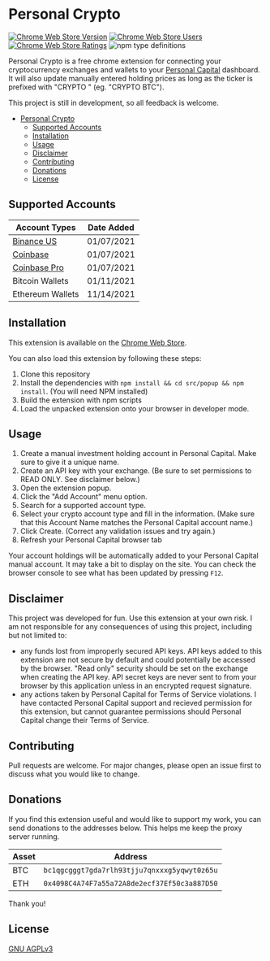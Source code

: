 # Personal Crypto

[![Chrome Web Store Version](https://img.shields.io/chrome-web-store/v/lgfflokdinmbpcjnhkdaiajfgalpnkcl?style=flat-square)][store_link]
[![Chrome Web Store Users](https://img.shields.io/chrome-web-store/users/lgfflokdinmbpcjnhkdaiajfgalpnkcl?style=flat-square)][store_link]
[![Chrome Web Store Ratings](https://img.shields.io/chrome-web-store/rating/lgfflokdinmbpcjnhkdaiajfgalpnkcl?style=flat-square)][store_link]
![npm type definitions](https://img.shields.io/npm/types/typescript?style=flat-square)

[store_link]:  https://chrome.google.com/webstore/detail/personal-crypto/lgfflokdinmbpcjnhkdaiajfgalpnkcl


Personal Crypto is a free chrome extension for connecting your cryptocurrency exchanges and wallets to your [Personal Capital](https://pcap.rocks/adamwoo) dashboard. It will also update manually entered holding prices as long as the ticker is prefixed with "CRYPTO " (eg. "CRYPTO BTC").

This project is still in development, so all feedback is welcome.

- [Personal Crypto](#personal-crypto)
  - [Supported Accounts](#supported-accounts)
  - [Installation](#installation)
  - [Usage](#usage)
  - [Disclaimer](#disclaimer)
  - [Contributing](#contributing)
  - [Donations](#donations)
  - [License](#license)

## Supported Accounts

| Account Types                                                      | Date Added    |
| ------------------------------------------------------------------ | ------------- |
| [Binance US](https://accounts.binance.us/en/register?ref=52184783) | 01/07/2021    |
| [Coinbase](https://www.coinbase.com/join/woo_sxd)                  | 01/07/2021    |
| [Coinbase Pro](https://www.coinbase.com/join/woo_sxd)              | 01/07/2021    |
| Bitcoin Wallets                                                    | 01/11/2021    |
| Ethereum Wallets                                                   | 11/14/2021    |

## Installation

This extension is available on the [Chrome Web Store](https://chrome.google.com/webstore/detail/personal-crypto/lgfflokdinmbpcjnhkdaiajfgalpnkcl).

You can also load this extension by following these steps:

1. Clone this repository
2. Install the dependencies with ```npm install && cd src/popup && npm install```. (You will need NPM installed)
3. Build the extension with npm scripts
4. Load the unpacked extension onto your browser in developer mode. 

## Usage

1. Create a manual investment holding account in Personal Capital. Make sure to give it a unique name.
2. Create an API key with your exchange. (Be sure to set permissions to READ ONLY. See disclaimer below.)
3. Open the extension popup.
4. Click the "Add Account" menu option.
5. Search for a supported account type.
6. Select your crypto account type and fill in the information. (Make sure that this Account Name matches the Personal Capital account name.)
7. Click Create. (Correct any validation issues and try again.)
8. Refresh your Personal Capital browser tab

Your account holdings will be automatically added to your Personal Capital manual account. It may take a bit to display on the site. You can check the browser console to see what has been updated by pressing ```F12```.

## Disclaimer

This project was developed for fun. Use this extension at your own risk. I am not responsible for any consequences of using this project, including but not limited to:

- any funds lost from improperly secured API keys. API keys added to this extension are not secure by default and could potentially be accessed by the browser. "Read only" security should be set on the exchange when creating the API key. API secret keys are never sent to from your browser by this application unless in an encrypted request signature.
- any actions taken by Personal Capital for Terms of Service violations. I have contacted Personal Capital support and recieved permission for this extension, but cannot guarantee permissions should Personal Capital change their Terms of Service.

## Contributing

Pull requests are welcome. For major changes, please open an issue first to discuss what you would like to change.

## Donations

If you find this extension useful and would like to support my work, you can send donations to the addresses below. This helps me keep the proxy server running.

| Asset | Address                                          |
| ----- | ------------------------------------------------ |
| BTC   | ```bc1qgcgggt7gda7rlh93tjju7qnxxxg5yqwyt0z65u``` |
| ETH   | ```0x4098C4A74F7a55a72A8de2ecf37Ef50c3a887D50``` |


Thank you!

## License
[GNU AGPLv3](https://choosealicense.com/licenses/agpl-3.0/)
